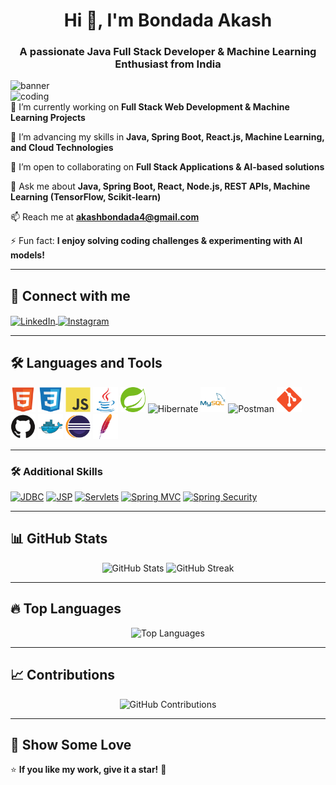 <h1 align="center">Hi 👋, I'm Bondada Akash</h1>
<h3 align="center">A passionate Java Full Stack Developer & Machine Learning Enthusiast from India</h3>

<img src="https://user-images.githubusercontent.com/74038190/219923809-b86dc415-a0c2-4a38-bc88-ad6cf06395a8.gif" alt="banner">

<img src="https://user-images.githubusercontent.com/74038190/229223263-cf2e4b07-2615-4f87-9c38-e37600f8381a.gif" alt="coding" align="right" width="600px">

🔭 I’m currently working on **Full Stack Web Development & Machine Learning Projects**  

🌱 I’m advancing my skills in **Java, Spring Boot, React.js, Machine Learning, and Cloud Technologies**  

👯 I’m open to collaborating on **Full Stack Applications & AI-based solutions**  

💬 Ask me about **Java, Spring Boot, React, Node.js, REST APIs, Machine Learning (TensorFlow, Scikit-learn)**  

📫 Reach me at **akashbondada4@gmail.com**  

⚡ Fun fact: **I enjoy solving coding challenges & experimenting with AI models!**  

---

## **🔗 Connect with me**  
<p align="left">
  <a href="https://linkedin.com/in/bondadaakash" target="blank">
    <img align="center" src="https://raw.githubusercontent.com/rahuldkjain/github-profile-readme-generator/master/src/images/icons/Social/linked-in-alt.svg" alt="LinkedIn" height="30" width="40"/>
  </a>
  <a href="https://instagram.com/call_me_ab_" target="blank">
    <img align="center" src="https://raw.githubusercontent.com/rahuldkjain/github-profile-readme-generator/master/src/images/icons/Social/instagram.svg" alt="Instagram" height="30" width="40"/>
  </a>
</p>

---

## **🛠 Languages and Tools**  
<p align="left">
<!-- Frontend -->
  <img src="https://raw.githubusercontent.com/devicons/devicon/master/icons/html5/html5-original.svg" alt="HTML5" width="40" height="40"/>
  <img src="https://raw.githubusercontent.com/devicons/devicon/master/icons/css3/css3-original.svg" alt="CSS3" width="40" height="40"/>
  <img src="https://raw.githubusercontent.com/devicons/devicon/master/icons/javascript/javascript-original.svg" alt="JavaScript" width="40" height="40"/>
  
  <!-- Backend -->
  <img src="https://raw.githubusercontent.com/devicons/devicon/master/icons/java/java-original.svg" alt="Java" width="40" height="40"/>
  <img src="https://raw.githubusercontent.com/devicons/devicon/master/icons/spring/spring-original.svg" alt="Spring" width="40" height="40"/>
  <img src="https://www.vectorlogo.zone/logos/hibernate/hibernate-icon.svg" alt="Hibernate" width="40" height="40"/>
  
  <!-- Database -->
  <img src="https://raw.githubusercontent.com/devicons/devicon/master/icons/mysql/mysql-original-wordmark.svg" alt="MySQL" width="40" height="40"/>
  
  <!-- Tools -->
  <img src="https://www.vectorlogo.zone/logos/getpostman/getpostman-icon.svg" alt="Postman" width="40" height="40"/>
  <img src="https://raw.githubusercontent.com/devicons/devicon/master/icons/git/git-original.svg" alt="Git" width="40" height="40"/>
  <img src="https://raw.githubusercontent.com/devicons/devicon/master/icons/github/github-original.svg" alt="GitHub" width="40" height="40"/>
  <img src="https://raw.githubusercontent.com/devicons/devicon/master/icons/docker/docker-original.svg" alt="Docker" width="40" height="40"/>
  <img src="https://raw.githubusercontent.com/devicons/devicon/master/icons/eclipse/eclipse-original.svg" alt="Eclipse" width="40" height="40"/>
  <img src="https://raw.githubusercontent.com/devicons/devicon/master/icons/apache/apache-original.svg" alt="Apache" width="40" height="40"/>
</p>

---

### 🛠️ Additional Skills

[![JDBC](https://img.shields.io/badge/JDBC-Blue?style=for-the-badge&logo=java&logoColor=white&color=007396)](https://www.oracle.com/java/technologies/javase/jdbc.html)
[![JSP](https://img.shields.io/badge/JSP-Green?style=for-the-badge&logo=apachetomcat&logoColor=white&color=6DB33F)](https://www.oracle.com/java/technologies/java-servlet-jsp.html)
[![Servlets](https://img.shields.io/badge/Servlets-Orange?style=for-the-badge&logo=apachetomcat&logoColor=white&color=F48024)](https://www.oracle.com/java/technologies/java-servlet.html)
[![Spring MVC](https://img.shields.io/badge/Spring_MVC-BrightGreen?style=for-the-badge&logo=spring&logoColor=white&color=6DB33F)](https://spring.io/projects/spring-framework)
[![Spring Security](https://img.shields.io/badge/Spring_Security-Blue?style=for-the-badge&logo=spring&logoColor=white&color=007396)](https://spring.io/projects/spring-security)


---

## **📊 GitHub Stats**  
<p align="center">
  <img src="https://github-readme-stats.vercel.app/api?username=akashbondada1234&show_icons=true&theme=radical" alt="GitHub Stats" width="400px"/>
  <img src="https://github-readme-streak-stats.herokuapp.com/?user=akashbondada1234&theme=radical" alt="GitHub Streak" width="400px"/>
</p>

---

## **🔥 Top Languages**
<p align="center">
  <img src="https://github-readme-stats.vercel.app/api/top-langs/?username=akashbondada1234&layout=compact&theme=radical" alt="Top Languages" width="400px"/>
</p>

---

## **📈 Contributions**
<p align="center">
  <img src="https://github-profile-summary-cards.vercel.app/api/cards/profile-details?username=akashbondada1234&theme=radical" alt="GitHub Contributions"/>
</p>

---

## **🌟 Show Some Love**
⭐ **If you like my work, give it a star!** 🌟  
